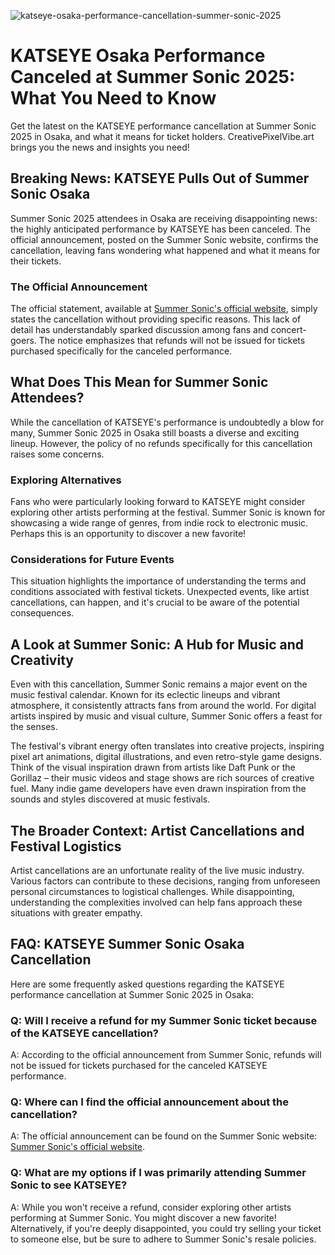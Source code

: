 ![katseye-osaka-performance-cancellation-summer-sonic-2025](https://images.pexels.com/photos/33401925/pexels-photo-33401925.jpeg?auto=compress&cs=tinysrgb&fit=crop&h=627&w=1200)

# KATSEYE Osaka Performance Canceled at Summer Sonic 2025: What You Need to Know

Get the latest on the KATSEYE performance cancellation at Summer Sonic 2025 in Osaka, and what it means for ticket holders. CreativePixelVibe.art brings you the news and insights you need!

## Breaking News: KATSEYE Pulls Out of Summer Sonic Osaka

Summer Sonic 2025 attendees in Osaka are receiving disappointing news: the highly anticipated performance by KATSEYE has been canceled. The official announcement, posted on the Summer Sonic website, confirms the cancellation, leaving fans wondering what happened and what it means for their tickets.

### The Official Announcement

The official statement, available at [Summer Sonic's official website](https://www.summersonic.com/en/news/25-08-16-1/), simply states the cancellation without providing specific reasons. This lack of detail has understandably sparked discussion among fans and concert-goers. The notice emphasizes that refunds will not be issued for tickets purchased specifically for the canceled performance.

## What Does This Mean for Summer Sonic Attendees?

While the cancellation of KATSEYE's performance is undoubtedly a blow for many, Summer Sonic 2025 in Osaka still boasts a diverse and exciting lineup. However, the policy of no refunds specifically for this cancellation raises some concerns.

### Exploring Alternatives

Fans who were particularly looking forward to KATSEYE might consider exploring other artists performing at the festival. Summer Sonic is known for showcasing a wide range of genres, from indie rock to electronic music. Perhaps this is an opportunity to discover a new favorite!

### Considerations for Future Events

This situation highlights the importance of understanding the terms and conditions associated with festival tickets. Unexpected events, like artist cancellations, can happen, and it's crucial to be aware of the potential consequences.

## A Look at Summer Sonic: A Hub for Music and Creativity

Even with this cancellation, Summer Sonic remains a major event on the music festival calendar. Known for its eclectic lineups and vibrant atmosphere, it consistently attracts fans from around the world. For digital artists inspired by music and visual culture, Summer Sonic offers a feast for the senses.

The festival's vibrant energy often translates into creative projects, inspiring pixel art animations, digital illustrations, and even retro-style game designs. Think of the visual inspiration drawn from artists like Daft Punk or the Gorillaz – their music videos and stage shows are rich sources of creative fuel. Many indie game developers have even drawn inspiration from the sounds and styles discovered at music festivals.

## The Broader Context: Artist Cancellations and Festival Logistics

Artist cancellations are an unfortunate reality of the live music industry. Various factors can contribute to these decisions, ranging from unforeseen personal circumstances to logistical challenges. While disappointing, understanding the complexities involved can help fans approach these situations with greater empathy.

## FAQ: KATSEYE Summer Sonic Osaka Cancellation

Here are some frequently asked questions regarding the KATSEYE performance cancellation at Summer Sonic 2025 in Osaka:

### Q: Will I receive a refund for my Summer Sonic ticket because of the KATSEYE cancellation?

A: According to the official announcement from Summer Sonic, refunds will not be issued for tickets purchased for the canceled KATSEYE performance.

### Q: Where can I find the official announcement about the cancellation?

A: The official announcement can be found on the Summer Sonic website: [Summer Sonic's official website](https://www.summersonic.com/en/news/25-08-16-1/).

### Q: What are my options if I was primarily attending Summer Sonic to see KATSEYE?

A: While you won't receive a refund, consider exploring other artists performing at Summer Sonic. You might discover a new favorite! Alternatively, if you're deeply disappointed, you could try selling your ticket to someone else, but be sure to adhere to Summer Sonic's resale policies.
